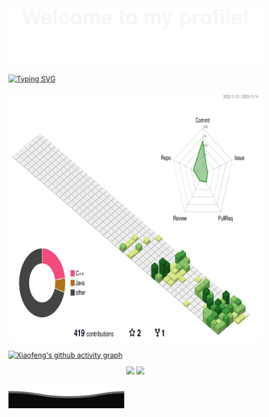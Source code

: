 ![](assets/Bottom_up.svg)

<a href="https://git.io/typing-svg"><img src="https://readme-typing-svg.demolab.com?font=Fira+Code&size=30&pause=1000&color=000000&center=true&vCenter=true&random=false&width=700&height=200&lines=%E5%8C%97%E6%B5%B7%E8%99%BD%E8%B5%8A%EF%BC%8C%E6%89%B6%E6%91%87%E5%8F%AF%E6%8E%A5%EF%BC%8C%E4%B8%9C%E9%9A%85%E5%B7%B2%E9%80%9D%EF%BC%8C%E6%A1%91%E6%A6%86%E9%9D%9E%E6%99%9A" alt="Typing SVG" /></a>


<p align="center">
  <img height="500" src="https://raw.githubusercontent.com/qxf-72/qxf-72/main/profile-3d.svg" />
</p>

[![Xiaofeng's github activity graph](https://github-readme-activity-graph.vercel.app/graph?username=qxf-72&theme=github-compact)](https://github.com/ashutosh00710/github-readme-activity-graph)

<p align="center">
  <img height="200" src="https://github-readme-stats.vercel.app/api?username=qxf-72&count_private=true&include_all_commits=true&show_icons=true&custom_title=qxf-72%27s%20GitHub%20stats" />
  <img height="200" src="https://github-readme-stats.vercel.app/api/top-langs/?username=qxf-72&theme=default&show_icons=true&exclude_repo=Obsidian-Notes,nmap,vvv-scanner,qxf-72.github.io,MyWechat,blog,intranet-api,resume,notes" />
</p>

![](assets/Bottom_down.svg)
